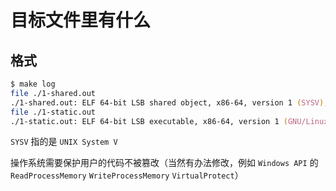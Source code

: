 # 目标文件里有什么

## 格式

```zsh
$ make log
file ./1-shared.out
./1-shared.out: ELF 64-bit LSB shared object, x86-64, version 1 (SYSV), dynamically linked, interpreter /lib64/ld-linux-x86-64.so.2, BuildID[sha1]=6d0cc2cdda91ddc616fd82d647913c2b461bc113, for GNU/Linux 3.2.0, not stripped
file ./1-static.out
./1-static.out: ELF 64-bit LSB executable, x86-64, version 1 (GNU/Linux), statically linked, BuildID[sha1]=10ae5e6d1b32d3922e7849a7765a1591a893d089, for GNU/Linux 3.2.0, not stripped
```

`SYSV` 指的是 `UNIX System V`

操作系统需要保护用户的代码不被篡改（当然有办法修改，例如
`Windows API` 的 `ReadProcessMemory` `WriteProcessMemory` `VirtualProtect`）

[分页]: https://wiki.osdev.org/Paging
